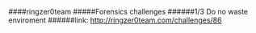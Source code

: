 ####ringzer0team
#####Forensics challenges
######1/3 Do no waste enviroment
######link: http://ringzer0team.com/challenges/86

